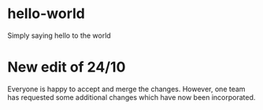 # hello-world
Simply saying hello to the world

# New edit of 24/10
Everyone is happy to accept and merge the changes. However, one team has requested some additional changes which have now been incorporated. 

